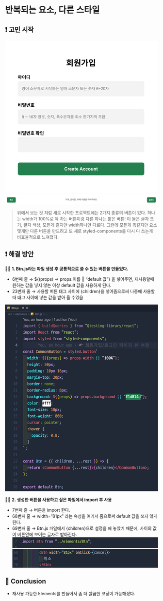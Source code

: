 # 반복되는 요소, 다른 스타일

## ❗️ 고민 시작

<img src="./Images/1.png"/>

<img src="./Images/2.png"/>

> 위에서 보는 것 처럼 새로 시작한 프로젝트에는 2가지 종류의 버튼이 있다. 하나는 width가 100%로 꽉 차는 버튼이랑 다른 하나는 짧은 버튼! 이 둘은 글자 크기, 글자 색상, 모든게 같지만 width하나만 다르다. 그런데 모든게 똑같지만 요소 몇개만 다른 버튼을 만드려고 또 새로 styled-components를 다시 다 쓰는게 비효율적으로 느껴졌다.

## ❗️ 해결 방안

✍🏻 **1. Btn.js라는 파일 생성 후 공통적으로 쓸 수 있는 버튼을 만들었다.**

- 6번째 줄 → ${(props) ⇒ props.이름 || “default 값”} 을 넣어주면, 재사용할때 원하는 값을 넣지 않는 이상 default 값을 사용하게 된다.
- 23번째 줄 → 사용할 버튼 태그 사이에 {children}을 넣어줌으로써 나중에 사용할때 태그 사이에 넣는 값을 받아 올 수있음

<img src="./Images/3.png"/>

✍🏻 **2. 생성한 버튼을 사용하고 싶은 파일에서 import 후 사용**

- 7번째 줄 → 버튼을 import 한다.
- 68번째 줄 → width=”81px” 라는 속성을 여기서 줌으로써 default 값을 쓰지 않게 된다.
- 69번째 줄 → Btn.js 파일에서 {children}으로 설정을 해 놓았기 때문에, <Btn></Btn>사이의 값이 버튼안에 보이는 글자로 받아진다.
  <img src="./Images/4.png"/>
  <img src="./Images/5.png"/>

## 🚀 Conclusion

- 재사용 가능한 Elements를 만들어서 좀 더 깔끔한 코딩이 가능해졌다.
